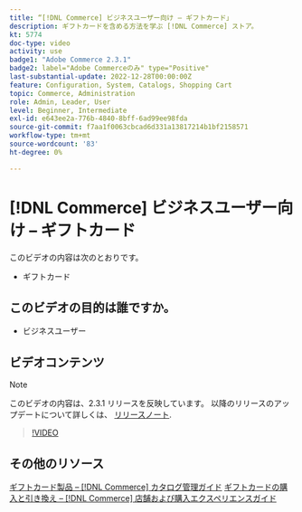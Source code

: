 ```yaml
---
title: “[!DNL Commerce] ビジネスユーザー向け – ギフトカード」
description: ギフトカードを含める方法を学ぶ [!DNL Commerce] ストア。
kt: 5774
doc-type: video
activity: use
badge1: "Adobe Commerce 2.3.1"
badge2: label="Adobe Commerceのみ" type="Positive"
last-substantial-update: 2022-12-28T00:00:00Z
feature: Configuration, System, Catalogs, Shopping Cart
topic: Commerce, Administration
role: Admin, Leader, User
level: Beginner, Intermediate
exl-id: e643ee2a-776b-4840-8bff-6ad99ee98fda
source-git-commit: f7aa1f0063cbcad6d331a13817214b1bf2158571
workflow-type: tm+mt
source-wordcount: '83'
ht-degree: 0%

---
```


# [!DNL Commerce] ビジネスユーザー向け – ギフトカード

このビデオの内容は次のとおりです。

- ギフトカード

## このビデオの目的は誰ですか。

- ビジネスユーザー

## ビデオコンテンツ

>[!NOTE]
>
>このビデオの内容は、2.3.1 リリースを反映しています。 以降のリリースのアップデートについて詳しくは、 [リリースノート](https://experienceleague.adobe.com/docs/commerce-operations/release/notes/overview.html).

>[!VIDEO](https://video.tv.adobe.com/v/35959?quality=12&learn=on)

## その他のリソース

[ギフトカード製品 –  [!DNL Commerce] カタログ管理ガイド](https://experienceleague.adobe.com/docs/commerce-admin/catalog/products/types/product-gift-card-create.html)
[ギフトカードの購入と引き換え –  [!DNL Commerce] 店舗および購入エクスペリエンスガイド](https://experienceleague.adobe.com/docs/commerce-admin/stores-sales/point-of-purchase/gift-cards/product-gift-card-workflow.html)

